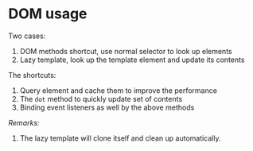 # DOM usage

Two cases:
1. DOM methods shortcut, use normal selector to look up elements
2. Lazy template, look up the template element and update its contents

The shortcuts:
1. Query element and cache them to improve the performance
2. The `dot` method to quickly update set of contents
3. Binding event listeners as well by the above methods

*Remarks:*
1. The lazy template will clone itself and clean up automatically.

